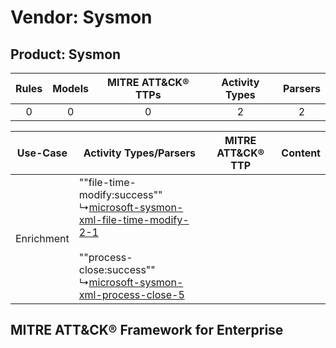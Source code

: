 Vendor: Sysmon
==============
Product: Sysmon
---------------
| Rules | Models | MITRE ATT&CK® TTPs | Activity Types | Parsers |
|:-----:|:------:|:------------------:|:--------------:|:-------:|
|   0   |   0    |         0          |       2        |    2    |

|  Use-Case  | Activity Types/Parsers    | MITRE ATT&CK® TTP | Content    |
|:----------:| ---- | ---- | ---- |
| Enrichment |  ""file-time-modify:success""<br> ↳[microsoft-sysmon-xml-file-time-modify-2-1](Ps/pC_microsoftsysmonxmlfiletimemodify21.md)<br><br> ""process-close:success""<br> ↳[microsoft-sysmon-xml-process-close-5](Ps/pC_microsoftsysmonxmlprocessclose5.md)<br> |    | [](RM/r_m_sysmon_sysmon_Enrichment.md) |

MITRE ATT&CK® Framework for Enterprise
--------------------------------------
